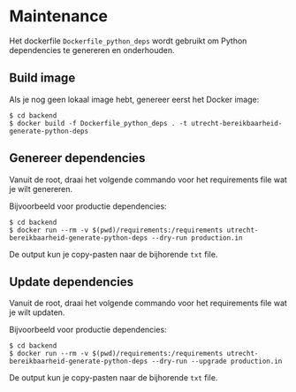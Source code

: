 # Maintenance

Het dockerfile `Dockerfile_python_deps` wordt gebruikt om Python dependencies te genereren en onderhouden.

## Build image
Als je nog geen lokaal image hebt, genereer eerst het Docker image:
```
$ cd backend
$ docker build -f Dockerfile_python_deps . -t utrecht-bereikbaarheid-generate-python-deps
```

## Genereer dependencies
Vanuit de root, draai het volgende commando voor het requirements file wat je wilt genereren.

Bijvoorbeeld voor productie dependencies:
```
$ cd backend
$ docker run --rm -v $(pwd)/requirements:/requirements utrecht-bereikbaarheid-generate-python-deps --dry-run production.in
```
De output kun je copy-pasten naar de bijhorende `txt` file.

## Update dependencies
Vanuit de root, draai het volgende commando voor het requirements file wat je wilt updaten.

Bijvoorbeeld voor productie dependencies:
```
$ cd backend
$ docker run --rm -v $(pwd)/requirements:/requirements utrecht-bereikbaarheid-generate-python-deps --dry-run --upgrade production.in
```
De output kun je copy-pasten naar de bijhorende `txt` file.
